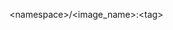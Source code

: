 <!-- layout:code post: image_repository_provide-a-docker-image -->


&lt;namespace&gt;/&lt;image_name&gt;:&lt;tag&gt;
